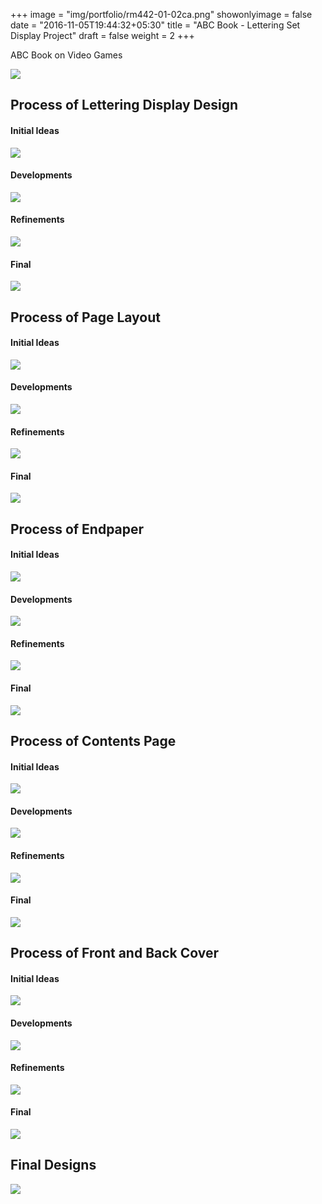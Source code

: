 +++
image = "img/portfolio/rm442-01-02ca.png"
showonlyimage = false
date = "2016-11-05T19:44:32+05:30"
title = "ABC Book - Lettering Set Display Project"
draft = false
weight = 2
+++

ABC Book on Video Games
<!--more-->

![](../../img/portfolio/rm442-01-02ca.png)

## Process of Lettering Display Design
#### Initial Ideas
![](../../img/portfolio/LetteringDisplay_InitialIdeas.png)
#### Developments
![](../../img/portfolio/LetteringDisplay_Development.png)
#### Refinements
![](../../img/portfolio/LetteringDisplay_Refinements.png)
#### Final
![](../../img/portfolio/LetteringDisplay_FinalDesigns.png)

## Process of Page Layout
#### Initial Ideas
![](../../img/portfolio/PageLayout_InitialIdeas.png)
#### Developments
![](../../img/portfolio/PageLayout_Development.png)
#### Refinements
![](../../img/portfolio/PageLayout_Refinments.png)
#### Final
![](../../img/portfolio/PageLayout_FinalDesigns.png)

## Process of Endpaper
#### Initial Ideas
![](../../img/portfolio/Endpaper_initialideas.png)
#### Developments
![](../../img/portfolio/Endpaper_development.png)
#### Refinements
![](../../img/portfolio/Endpaper_refinement.png)
#### Final
![](../../img/portfolio/Endpaper_final.png)

## Process of Contents Page
#### Initial Ideas
![](../../img/portfolio/Contentspage_initialideas.png)
#### Developments
![](../../img/portfolio/Contentspage_developments.png)
#### Refinements
![](../../img/portfolio/Contentspage_refinements.png)
#### Final
![](../..//img/portfolio/Contentspage_final.png)

## Process of Front and Back Cover
#### Initial Ideas
![](../../img/portfolio/FrontandBackCover_initialideas.png)
#### Developments
![](../../img/portfolio/FrontandBackCover_development.png)
#### Refinements
![](../../img/portfolio/FrontandBackCover_refinements.png)
#### Final
![](../../img/portfolio/FrontandBackCover_finaldesign.png)

## Final Designs
![](../../img/portfolio/abcbook_final.png)